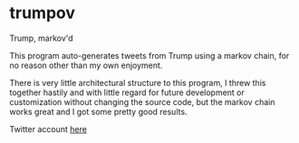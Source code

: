# trumpov
Trump, markov'd

This program auto-generates tweets from Trump using a markov chain, for no reason other than my own enjoyment.

There is very little architectural structure to this program,
I threw this together hastily and with little regard for future development or customization without changing the source code,
but the markov chain works great and I got some pretty good results.

Twitter account [here](https://twitter.com/drunkardtrump)
